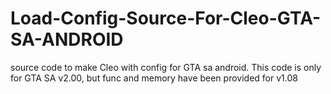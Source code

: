 # Load-Config-Source-For-Cleo-GTA-SA-ANDROID

source code to make Cleo with config for GTA sa android. This code is only for GTA SA v2.00, but func and memory have been provided for v1.08
